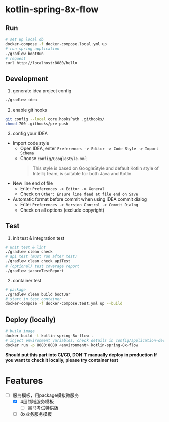# kotlin-spring-8x-flow

## Run

```bash
# set up local db
docker-compose -f docker-compose.local.yml up
# run spring application
./gradlew bootRun
# request
curl http://localhost:8080/hello
```

## Development

1. generate idea project config

```bash
./gradlew idea
```

2. enable git hooks

```bash
git config --local core.hooksPath .githooks/
chmod 700 .githooks/pre-push
```

3. config your IDEA

- Import code style
  - Open IDEA, enter `Preferences -> Editor -> Code Style -> Import Schema`
  - Choose `config/GoogleStyle.xml`
    > This style is based on GoogleStyle and default Kotlin style of Intellij Team, is suitable for both Java and Kotlin.
- New line end of file
  - Enter `Preferences -> Editor -> General`
  - Check on `Other: Ensure line feed at file end on Save`
- Automatic format before commit when using IDEA commit dialog
  - Enter `Preferences -> Version Control -> Commit Dialog`
  - Check on all options (exclude copyright)

## Test

1. init test & integration test

```bash
# unit test & lint
./gradlew clean check
# api test (must run after test)
./gradlew clean check apiTest
# (optional) test coverage report
./gradlew jacocoTestReport
```

2. container test

```bash
# package
./gradlew clean build bootJar
# start in test container
docker-compose -f docker-compose.test.yml up --build
```

## Deploy (locally)

```bash
# build image
docker build -t kotlin-spring-8x-flow .
# inject environment variables, check details in config/application-dev.yml
docker run -p 8080:8080 <environment> kotlin-spring-8x-flow
```

**Should put this part into CI/CD, DON'T manually deploy in production**
**If you want to check it locally, please try container test**

# Features

- [ ] 服务模板，用package模拟微服务
  - [x] 4层领域服务模板
    - [ ] 黑马考试特供版
  - [ ] 8x业务服务模板
